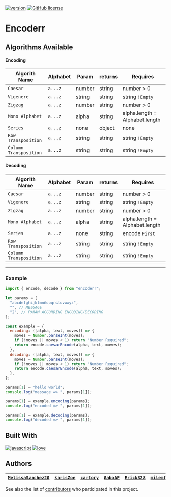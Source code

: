 [![version](https://img.shields.io/badge/0.0.1-fefe?version&label=version)](https://github.com/cartory/encoderr/tags)
[![GitHub license](https://img.shields.io/github/license/Naereen/StrapDown.js.svg)](https://github.com/cartory/enCoderr/blob/master/LICENSE)

# Encoderr

## Algorithms Available

#### Encoding

| Algorith Name          | Alphabet | Param  | returns | Requires                       |
| ---------------------- | -------- | ------ | ------- | ------------------------------ |
| `Caesar`               | `a...z`  | number | string  | number > 0                     |
| `Vigenere`             | `a...z`  | string | string  | string `!Empty`                |
| `Zigzag`               | `a...z`  | number | string  | number > 0                     |
| `Mono Alphabet`        | `a...z`  | alpha  | string  | alpha.length = Alphabet.length |
| `Series`               | `a...z`  | none   | object  | none                           |
| `Row Transposition`    | `a...z`  | string | string  | string `!Empty`                |
| `Column Transposition` | `a...z`  | string | string  | string `!Empty`                |

#### Decoding

| Algorith Name          | Alphabet | Param  | returns | Requires                       |
| ---------------------- | -------- | ------ | ------- | ------------------------------ |
| `Caesar`               | `a...z`  | number | string  | number > 0                     |
| `Vigenere`             | `a...z`  | string | string  | string `!Empty`                |
| `Zigzag`               | `a...z`  | number | string  | number > 0                     |
| `Mono Alphabet`        | `a...z`  | alpha  | string  | alpha.length = Alphabet.length |
| `Series`               | `a...z`  | none   | string  | encode `First`                 |
| `Row Transposition`    | `a...z`  | string | string  | string `!Empty`                |
| `Column Transposition` | `a...z`  | string | string  | string `!Empty`                |

---

### Example

```js
import { encode, decode } from "encoderr";

let params = [
  "abcdefghijklmnñopqrstuvwxyz",
  "", // MESSAGE
  "2", // PARAM ACCORDING ENCODING/DECODING
];

const example = {
  encoding: ([alpha, text, moves]) => {
    moves = Number.parseInt(moves);
    if (!moves || moves < 1) return "Number Required";
    return encode.caesarEncode(alpha, text, moves);
  },
  decoding: ([alpha, text, moves]) => {
    moves = Number.parseInt(moves);
    if (!moves || moves < 1) return "Number Required";
    return encode.caesarEncode(alpha, text, moves);
  },
};

params[1] = "hello world";
console.log("message => ", params[1]);

params[1] = example.encoding(params);
console.log("encoded => ", params[1]);

params[1] = example.decoding(params);
console.log("decoded => ", params[1]);
```

## Built With

[![javascript](https://img.shields.io/badge/JavaScript-F7DF1E?style=for-the-badge&logo=javascript&logoColor=black)](https://devdocs.io/javascript/) [![love](https://img.shields.io/badge/love-red?style=for-the-badge&logo=julia&logoColor=white)](https://devdocs.io/javascript/)

## Authors

| **[`MelissaSanchez20`](https://github.com/MelissaSanchez20)** | **[`karisZoe`](https://github.com/karisZoe)** | **[`cartory`](https://github.com/cartory)** | **[`GaboAP`](https://github.com/GaboAP)** | **[`Erick328`](https://github.com/Erick328)** | **[`milemf99`](https://github.com/milemf99)** |
| ------------------------------------------------------------- | --------------------------------------------- | ------------------------------------------- | ----------------------------------------- | --------------------------------------------- | --------------------------------------------- |

See also the list of [contributors](https://github.com/cartory/encoderr/contributors) who participated in this project.
